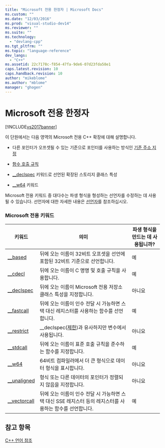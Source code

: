 ```yaml
---
title: "Microsoft 전용 한정자 | Microsoft Docs"
ms.custom: ""
ms.date: "12/03/2016"
ms.prod: "visual-studio-dev14"
ms.reviewer: ""
ms.suite: ""
ms.technology: 
  - "devlang-cpp"
ms.tgt_pltfrm: ""
ms.topic: "language-reference"
dev_langs: 
  - "C++"
ms.assetid: 22c7178c-f854-47fa-9de6-07d23fda58e1
caps.latest.revision: 10
caps.handback.revision: 10
author: "mikeblome"
ms.author: "mblome"
manager: "ghogen"
---
```

# Microsoft 전용 한정자
[!INCLUDE[vs2017banner](../assembler/inline/includes/vs2017banner.md)]

이 단원에서는 다음 영역의 Microsoft 전용 C\+\+ 확장에 대해 설명합니다.  
  
-   다른 포인터가 오프셋될 수 있는 기준으로 포인터를 사용하는 방식인 [기준 주소 지정](../cpp/based-addressing.md)  
  
-   [함수 호출 규칙](../cpp/calling-conventions.md)  
  
-   [\_\_declspec](../cpp/declspec.md) 키워드로 선언된 확장된 스토리지 클래스 특성  
  
-   [\_\_w64](../cpp/w64.md) 키워드  
  
 Microsoft 전용 키워드 중 대다수는 파생 형식을 형성하는 선언자를 수정하는 데 사용될 수 있습니다.  선언자에 대한 자세한 내용은 [선언자](http://msdn.microsoft.com/ko-kr/8a7b9b51-92bd-4ac0-b3fe-0c4abe771838)를 참조하십시오.  
  
### Microsoft 전용 키워드  
  
|키워드|의미|파생 형식을 만드는 데 사용됩니까?|  
|---------|--------|-------------------------|  
|[\_\_based](../cpp/based-grammar.md)|뒤에 오는 이름이 32비트 오프셋을 선언에 포함된 32비트 기준으로 선언합니다.|예|  
|[\_\_cdecl](../cpp/cdecl.md)|뒤에 오는 이름이 C 명명 및 호출 규칙을 사용합니다.|예|  
|[\_\_declspec](../cpp/declspec.md)|뒤에 오는 이름이 Microsoft 전용 저장소 클래스 특성을 지정합니다.|아니요|  
|[\_\_fastcall](../cpp/fastcall.md)|뒤에 오는 이름이 인수 전달 시 가능하면 스택 대신 레지스터를 사용하는 함수를 선언합니다.|예|  
|[\_\_restrict](../cpp/extension-restrict.md)|\_\_declspec\([제한](../cpp/restrict.md)\)과 유사하지만 변수에서 사용됩니다.|아니요|  
|[\_\_stdcall](../cpp/stdcall.md)|뒤에 오는 이름이 표준 호출 규칙을 준수하는 함수를 지정합니다.|예|  
|[\_\_w64](../cpp/w64.md)|64비트 컴파일러에서 더 큰 형식으로 데이터 형식을 표시합니다.|아니요|  
|[\_\_unaligned](../cpp/unaligned.md)|형식 또는 다른 데이터의 포인터가 정렬되지 않음을 지정합니다.|아니요|  
|[\_\_vectorcall](../cpp/vectorcall.md)|뒤에 오는 이름이 인수 전달 시 가능하면 스택 대신 SSE 레지스터 등의 레지스터를 사용하는 함수를 선언합니다.|예|  
  
## 참고 항목  
 [C\+\+ 언어 참조](../cpp/cpp-language-reference.md)
